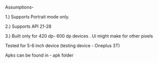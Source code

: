 Assumptions-

1.) Supports Portrait mode only. 

2.) Supports API 21-28 

3.) Built only for 420 dp- 600 dp devices . Ui might make for other pixels 


Tested for 5-6 inch device (testing device - Oneplus 3T)

Apks can be found in - apk folder
